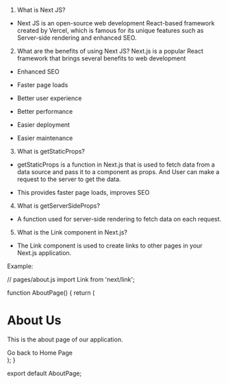 1. What is Next JS?

- Next JS is an open-source web development React-based framework created by Vercel, which is 
 famous for its unique features such as Server-side rendering and enhanced SEO.


2.  What are the benefits of using Next JS?
Next.js is a popular React framework that brings several benefits to web development

- Enhanced SEO

- Faster page loads 

- Better user experience

- Better performance

- Easier deployment

- Easier maintenance

3. What is getStaticProps?

- getStaticProps is a function in Next.js that is used to fetch data from a data source and 
pass it to a component as props. And User can make a request to the server to get the data.

-  This provides faster page loads, improves SEO


4. What is getServerSideProps?

- A function used for server-side rendering to fetch data on each request. 


5. What is the Link component in Next.js?

- The Link component is used to create links to other pages in your Next.js application.


Example:

// pages/about.js
import Link from 'next/link';

function AboutPage() {
  return (
    <div>
      <h1>About Us</h1>
      <p>This is the about page of our application.</p>
      <Link href="/">
        <a>Go back to Home Page</a>
      </Link>
    </div>
  );
}

export default AboutPage;
